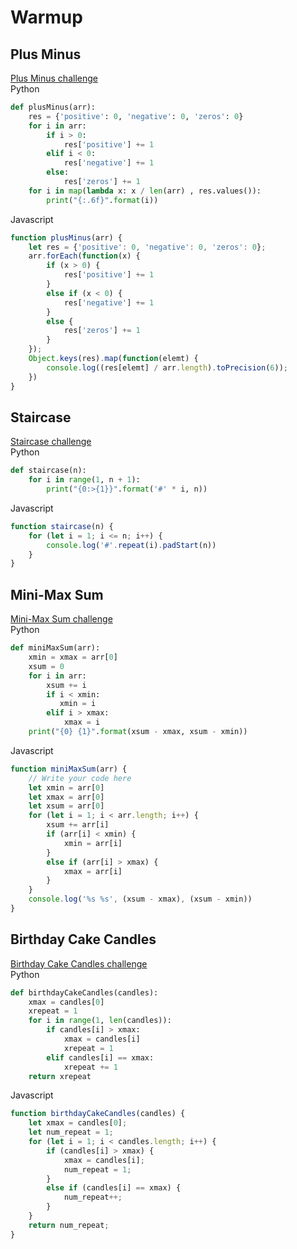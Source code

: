 # Warmup
## Plus Minus
[Plus Minus challenge](https://www.hackerrank.com/challenges/plus-minus?isFullScreen=true)  
Python
```Python
def plusMinus(arr):
    res = {'positive': 0, 'negative': 0, 'zeros': 0}
    for i in arr:
        if i > 0:
            res['positive'] += 1
        elif i < 0:
            res['negative'] += 1
        else:
            res['zeros'] += 1
    for i in map(lambda x: x / len(arr) , res.values()):
        print("{:.6f}".format(i))
```
Javascript
```javascript
function plusMinus(arr) {
    let res = {'positive': 0, 'negative': 0, 'zeros': 0};
    arr.forEach(function(x) {
        if (x > 0) {
            res['positive'] += 1
        }
        else if (x < 0) {
            res['negative'] += 1
        }
        else {
            res['zeros'] += 1
        }
    });
    Object.keys(res).map(function(elemt) {
        console.log((res[elemt] / arr.length).toPrecision(6));
    })   
}
```
## Staircase
[Staircase challenge]()  
Python
```python
def staircase(n):
    for i in range(1, n + 1):
        print("{0:>{1}}".format('#' * i, n))
```
Javascript
```javascript
function staircase(n) {
    for (let i = 1; i <= n; i++) {
        console.log('#'.repeat(i).padStart(n))
    }
}
```
## Mini-Max Sum
[Mini-Max Sum challenge](https://www.hackerrank.com/challenges/mini-max-sum/problem)  
Python
```python
def miniMaxSum(arr):
    xmin = xmax = arr[0]
    xsum = 0
    for i in arr:
        xsum += i
        if i < xmin:
           xmin = i
        elif i > xmax:
            xmax = i
    print("{0} {1}".format(xsum - xmax, xsum - xmin))
```
Javascript
```javascript
function miniMaxSum(arr) {
    // Write your code here
    let xmin = arr[0]
    let xmax = arr[0]
    let xsum = arr[0]
    for (let i = 1; i < arr.length; i++) {
        xsum += arr[i]
        if (arr[i] < xmin) {
            xmin = arr[i]
        }
        else if (arr[i] > xmax) {
            xmax = arr[i] 
        }
    }
    console.log('%s %s', (xsum - xmax), (xsum - xmin))
}

```
## Birthday Cake Candles
[Birthday Cake Candles challenge](https://www.hackerrank.com/challenges/birthday-cake-candles/problem)  
Python
```python
def birthdayCakeCandles(candles):
    xmax = candles[0]
    xrepeat = 1
    for i in range(1, len(candles)):
        if candles[i] > xmax:
            xmax = candles[i]
            xrepeat = 1
        elif candles[i] == xmax:
            xrepeat += 1
    return xrepeat
```
Javascript
```javascript
function birthdayCakeCandles(candles) {
    let xmax = candles[0];
    let num_repeat = 1;
    for (let i = 1; i < candles.length; i++) {
        if (candles[i] > xmax) {
            xmax = candles[i];
            num_repeat = 1;
        }
        else if (candles[i] == xmax) {
            num_repeat++;
        }
    }
    return num_repeat;
}
```
